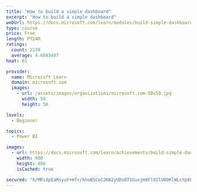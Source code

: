 ```yaml
---
title: "How to build a simple dashboard"
excerpt: "How to build a simple dashboard"
webUrl: https://docs.microsoft.com/learn/modules/build-simple-dashboard/
type: course
price: Free
length: PT24M
ratings:
  count: 2230
  average: 4.6883407
heat: 61

provider:
  name: Microsoft Learn
  domain: microsoft.com
  images:
    - url: /assets/images/organizations/microsoft.com-50x50.jpg
      width: 50
      height: 50

levels:
  - Beginner

topics:
  - Power BI

images:
  - url: https://docs.microsoft.com/learn/achievements/build-simple-dashboard-social.png
    width: 800
    height: 400
    isCached: true

secured: "h/MRidpEaMsyuY+mT+/hhoBSCoCJK62yUDsBT1Guvjm0Fl0IlU0OKlWLsYp8FzCL7V1iv5EB7hW6PM/GzxtuIWb4y9yqHDh/BmZTOli6kwbsSHED+47aUIQKn0qcFEUvTWLVoT1508R6CghmZwJhqC+hTIRIRRunD/qOYtXE8LcMLO0dAXl0p1XOag0+0eM38tiJXkyrkTo0FrzPHAKQE+6T0yBNzU5lzwR8zsvuu4Agflbe5xNej7h4Bje3biQbThkocyt2AHm0KucsjBrnitHKz1oYAWtsi1Xh2oMs8T32xkZzYHdUQORvuqz68PZjzs8KmVkwAtYJANGerNAyUTP6fuX7vx9clLn4H3WUm2/F7iLrt/vx64/RXGtVw6Col7xl/FFfRiaKFPx1jeRm/E9L/KOQfU/DOU+eYLd74ps=;hxLcYLB4X0clHezhSPch9g=="
---
```


